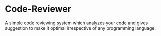 # Code-Reviewer
A simple code reviewing system which analyzes your code and gives suggestion to make it optimal irrespective of any programming language.
